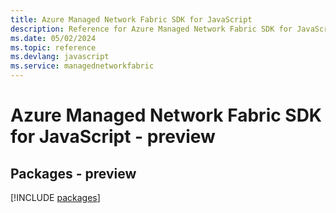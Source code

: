 ```yaml
---
title: Azure Managed Network Fabric SDK for JavaScript
description: Reference for Azure Managed Network Fabric SDK for JavaScript
ms.date: 05/02/2024
ms.topic: reference
ms.devlang: javascript
ms.service: managednetworkfabric
---
```

# Azure Managed Network Fabric SDK for JavaScript - preview
## Packages - preview
[!INCLUDE [packages](managed-network-fabric-index.md)]